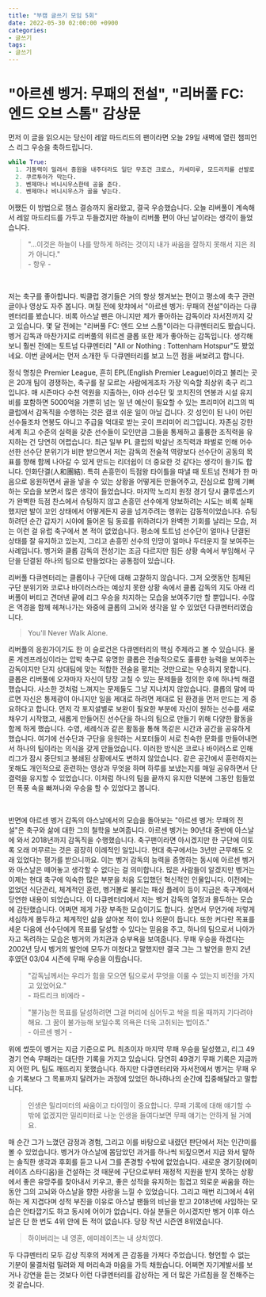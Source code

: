 ```yaml
---
title: "부캠 글쓰기 모임 5회"
date: 2022-05-30 02:00:00 +0900
categories:
- 글쓰기
tags:
- 글쓰기
---
```


# "아르센 벵거: 무패의 전설", "리버풀 FC: 엔드 오브 스톰" 감상문

먼저 이 글을 읽으시는 당신이 레알 마드리드의 팬이라면 오늘 29일 새벽에 열린 챔피언스 리그 우승을 축하드립니다.

```python
while True:
  1. 기동력이 밀려서 중원을 내주더라도 일단 무조건 크로스, 카세미루, 모드리치를 선발로 내세운다.
  2. 쿠르투아가 막는다.
  3. 벤제마나 비니시우스한테 공을 준다.
  4. 벤제마나 비니시우스가 골을 넣는다.
```

어쨌든 이 방법으로 챔스 결승까지 올라왔고, 결국 우승했습니다. 오늘 리버풀이 계속해서 레알 마드리드를 가두고 두들겼지만 하늘이 리버풀 편이 아닌 날이라는 생각이 들었습니다. 

> "...이것은 하늘이 나를 망하게 하려는 것이지 내가 싸움을 잘하지 못해서 지은 죄가 아니다."  
> \- 항우 -

<br/>


저는 축구를 좋아합니다. 빅클럽 경기들은 거의 항상 챙겨보는 편이고 평소에 축구 관련 글이나 영상도 자주 봅니다. 며칠 전에 왓챠에서 "아르센 벵거: 무패의 전설"이라는 다큐멘터리를 봤습니다. 비록 아스날 팬은 아니지만 제가 좋아하는 감독이라 자서전까지 갖고 있습니다. 몇 달 전에는 "리버풀 FC: 엔드 오브 스톰"이라는 다큐멘터리도 봤습니다. 벵거 감독과 마찬가지로 리버풀의 위르겐 클롭 또한 제가 좋아하는 감독입니다. 생각해보니 훨씬 전에는 토트넘 다큐멘터리 "All or Nothing : Tottenham Hotspur"도 봤었네요. 이번 글에서는 먼저 소개한 두 다큐멘터리를 보고 느낀 점을 써보려고 합니다.

정식 명칭은 Premier League, 흔히 EPL(English Premier League)이라고 불리는 곳은 20개 팀이 경쟁하는, 축구를 잘 모르는 사람에게조차 가장 익숙할 최상위 축구 리그입니다. 매 시즌마다 수천 억원을 지출하는, 아마 선수단 및 코치진의 연봉과 시설 유지비를 포함하면 5000억을 가뿐히 넘는 일 년 예산이 필요할 수 있는 프리미어 리그의 빅클럽에서 감독직을 수행하는 것은 결코 쉬운 일이 아닐 겁니다. 갓 성인이 된 나이 어린 선수들조차 연봉도 아니고 주급을 억대로 받는 곳이 프리미어 리그입니다. 자존심 강한 세계 최고 수준의 실력을 갖춘 선수들이 모인만큼 그들을 통제하고 훌륭한 조직력을 유지하는 건 당연히 어렵습니다. 최근 일부 PL 클럽의 박살난 조직력과 파벌로 인해 어수선한 선수단 분위기가 비판 받으면서 저는 감독의 전술적 역량보다 선수단이 공동의 목표를 향해 함께 나아갈 수 있게 만드는 리더쉽이 더 중요한 것 같다는 생각이 들기도 합니다. 인화단결(人和團結). 특히 손흥민이 득점왕 타이틀을 따낼 때 토트넘 전체가 한 마음으로 응원하면서 골을 넣을 수 있는 상황을 어떻게든 만들어주고, 진심으로 함께 기뻐하는 모습을 보면서 많은 생각이 들었습니다. 마지막 노리치 원정 경기 당시 쿨루셉스키가 완벽한 득점 찬스에서 슈팅하지 않고 손흥민 선수에게 양보하려는 시도는 비록 실패했지만 발이 꼬인 상태에서 어떻게든지 공을 넘겨주려는 행위는 감동적이었습니다. 슈팅하려던 순간 갑자기 시야에 들어온 팀 동료를 위하려다가 완벽한 기회를 날리는 모습, 저는 이런 걸 유럽 축구에서 본 적이 없었습니다. 평소에 토트넘 선수단이 얼마나 단결된 상태를 잘 유지하고 있는지, 그리고 손흥민 선수의 인망이 얼마나 두터운지 잘 보여주는 사례입니다. 벵거와 클롭 감독의 전성기는 조금 다르지만 힘든 상황 속에서 부임해서 구단을 단결된 하나의 팀으로 만들었다는 공통점이 있습니다.

리버풀 다큐멘터리는 클롭이나 구단에 대해 고찰하지 않습니다. 그저 오랫동안 침체된 구단 분위기와 코로나 바이러스라는 예상치 못한 상황 속에서 클롭 감독의 지도 아래 리버풀이 버티고 견뎌낸 끝에 리그 우승을 차지하는 모습을 보여주기만 할 뿐입니다. 수많은 역경을 함께 헤쳐나가는 와중에 클롭의 고뇌와 생각을 알 수 있었던 다큐멘터리였습니다.

> You'll Never Walk Alone.

리버풀의 응원가이기도 한 이 슬로건은 다큐멘터리의 핵심 주제라고 볼 수 있습니다. 물론 게겐프레싱이라는 압박 축구로 유명한 클롭은 전술적으로도 훌륭한 능력을 보여주는 감독이지만 단지 상대팀에 맞는 적합한 전술을 펼치는 것만으로는 우승하지 못합니다. 클롭은 리버풀에 오자마자 자신이 당장 고칠 수 있는 문제들을 정의한 후에 하나씩 해결했습니다. 사소한 것처럼 느껴지는 문제들도 그냥 지나치지 않았습니다. 클롭의 말에 따르면 자신은 통제광이 아니지만 일을 제대로 하려면 제대로 된 환경을 먼저 만드는 게 중요하다고 합니다. 먼저 각 포지셜별로 보완이 필요한 부분에 자신이 원하는 선수를 새로 채우기 시작했고, 새롭게 만들어진 선수단을 하나의 팀으로 만들기 위해 다양한 활동을 함께 하게 했습니다. 수영, 세례식과 같은 활동을 통해 똑같은 시간과 공간을 공유하게 했습니다. 여기에 선수단과 구단을 응원하는 서포터들이 서로 친숙한 문화를 만들어내면서 하나의 팀이라는 의식을 갖게 만들었습니다. 이러한 방식은 코로나 바이러스로 인해 리그가 잠시 중단되고 봉쇄된 상황에서도 변하지 않았습니다. 같은 공간에서 훈련하지는 못해도 개인적으로 훈련하는 영상과 무엇을 하며 하루를 보냈는지를 매일 공유하면서 단결력을 유지할 수 있었습니다. 이처럼 하나의 팀을 끝까지 유지한 덕분에 그동안 힘들었던 폭풍 속을 빠져나와 우승을 할 수 있었다고 봅니다.

<br/>

반면에 아르센 벵거 감독의 아스날에서의 모습을 돌아보는 "아르센 벵거: 무패의 전설"은 축구와 삶에 대한 그의 철학을 보여줍니다. 아르센 벵거는 90년대 중반에 아스날에 와서 2018년까지 감독직을 수행했습니다. 축구팬이라면 아시겠지만 한 구단에 이토록 오래 머무르는 것은 굉장히 이례적인 일입니다. 현대 축구에서는 3년만 근무해도 오래 있었다는 평가를 받으니까요. 이는 벵거 감독의 능력을 증명하는 동시에 아르센 벵거와 아스날은 떼어놓고 생각할 수 없다는 걸 의미합니다. 많은 사람들이 알겠지만 벵거는 이제는 현대 축구에 익숙한 많은 부분을 처음 도입했던 혁신적인 인물입니다. 이전에는 없었던 식단관리, 체계적인 훈련, 벵거볼로 불리는 패싱 플레이 등이 지금은 축구계에서 당연한 내용이 되었습니다. 이 다큐멘터리에서 저는 벵거 감독의 열정과 몰두하는 모습에 감탄했습니다. 어쩌면 제게 가장 부족한 모습이기도 합니다. 살면서 무언가에 저렇게 세심하게 몰두하고 체계적인 삶을 살아본 적이 있나 의문이 듭니다. 또한 커다란 목표를 세운 다음에 선수단에게 목표를 달성할 수 있다는 믿음을 주고, 하나의 팀으로서 나아가자고 독려하는 모습은 벵거의 가치관과 승부욕을 보여줍니다. 무패 우승을 하겠다는 2002년 당시 벵거의 발언에 모두가 미쳤다고 말했지만 결국 그는 그 발언을 한지 2년 후였던 03/04 시즌에 무패 우승을 이뤘습니다.  



> "감독님께서는 우리가 힘을 모으면 팀으로서 무엇을 이룰 수 있는지 비전을 가지고 있었어요."  
> \- 파트리크 비에라 -

> "불가능한 목표를 달성하려면 그걸 머리에 심어두고 싹을 틔울 때까지 기다려야 해요. 그 꿈이 불가능해 보일수록 의욕은 더욱 고취되는 법이죠."  
> \- 아르센 벵거 -



위에 썼듯이 벵거는 지금 기준으로 PL 최초이자 마지막 무패 우승을 달성했고, 리그 49경기 연속 무패라는 대단한 기록을 가지고 있습니다. 당연히 49경기 무패 기록은 지금까지 어떤 PL 팀도 깨뜨리지 못했습니다. 하지만 다큐멘터리와 자서전에서 벵거는 무패 우승 기록보다 그 목표까지 달려가는 과정에 있었던 하나하나의 순간에 집중해달라고 말합니다.  


> 인생은 밀리미터의 싸움이고 타이밍이 중요합니다. 무패 기록에 대해 얘기할 수밖에 없겠지만 밀리미터로 나눈 인생을 들여다보면 무패 얘기는 안하게 될 거예요.  


매 순간 그가 느꼈던 감정과 경험, 그리고 이를 바탕으로 내렸던 판단에서 저는 인간미를 볼 수 있었습니다. 벵거가 아스날에 몸담았던 과거를 하나씩 되짚으면서 지금 와서 말하는 솔직한 생각과 후회를 듣고 나서 그를 존경할 수밖에 없었습니다. 새로운 경기장(에미레이츠 스타디움)을 건설하는 것 때문에 구단으로부터 재정적 지원을 받지 못하는 상황에서 좋은 유망주를 찾아내서 키우고, 좋은 성적을 유지하는 힘겹고 외로운 싸움을 하는 동안 그의 고뇌와 아스날을 향한 사랑을 느낄 수 있었습니다. 그리고 매번 리그에서 4위하는 게 지겹다며 성적 부진을 이유로 아스날 팬들의 비난을 받고 2018년에 사임하는 모습은 안타깝기도 하고 동시에 어이가 없습니다. 아실 분들은 아시겠지만 벵거 이후 아스날은 단 한 번도 4위 안에 든 적이 없습니다. 당장 작년 시즌엔 8위였습니다.  


> 하이버리는 내 영혼, 에미레이츠는 내 상처였다. 
 

두 다큐멘터리 모두 감상 직후의 저에게 큰 감동을 가져다 주었습니다. 형언할 수 없는 기분이 물결처럼 밀려와 제 머리속과 마음을 가득 채웠습니다. 어쩌면 자기계발서를 보거나 강연을 듣는 것보다 이런 다큐멘터리를 감상하는 게 더 많은 가르침을 잘 전해주는 것 같습니다.
